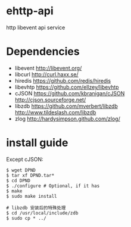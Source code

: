# ehttp-api
http libevent api service

# Dependencies

- libevent http://libevent.org/
- libcurl http://curl.haxx.se/
- hiredis https://github.com/redis/hiredis
- libevhtp https://github.com/ellzey/libevhtp
- cJSON https://github.com/kbranigan/cJSON http://cjson.sourceforge.net/
- libzdb https://github.com/mverbert/libzdb http://www.tildeslash.com/libzdb
- zlog http://hardysimpson.github.com/zlog/

# install guide

Except cJSON:

```
$ wget DPND
$ tar xf DPND.tar*
$ cd DPND
$ ./configure # Optional, if it has
$ make
$ sudo make install

# libzdb 安装后的特殊处理
$ cd /usr/local/include/zdb
$ sudo cp * ../
```

